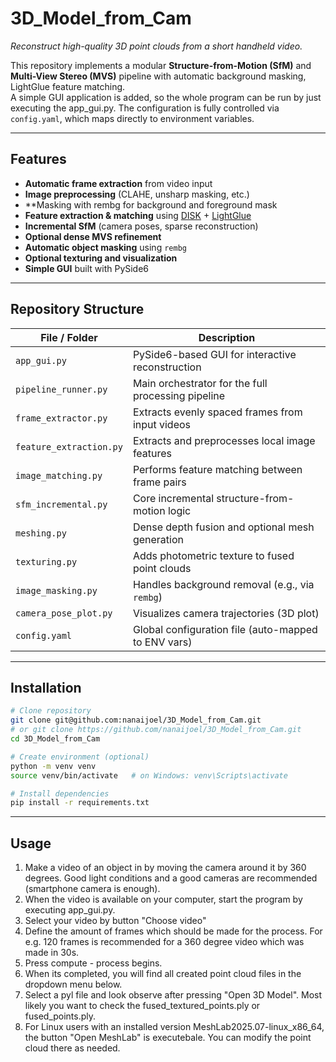 # 3D_Model_from_Cam 
_Reconstruct high-quality 3D point clouds from a short handheld video._

This repository implements a modular **Structure-from-Motion (SfM)** and **Multi-View Stereo (MVS)** pipeline with automatic background masking, LightGlue feature matching.  
A simple GUI application is added, so the whole program can be run by just executing the app_gui.py.
The configuration is fully controlled via `config.yaml`, which maps directly to environment variables.

---

## Features

- **Automatic frame extraction** from video input  
- **Image preprocessing** (CLAHE, unsharp masking, etc.)  
- **Masking with rembg for background and foreground mask 
- **Feature extraction & matching** using [DISK](https://github.com/cvlab-epfl/disk) + [LightGlue](https://github.com/cvg/LightGlue)  
- **Incremental SfM** (camera poses, sparse reconstruction)  
- **Optional dense MVS refinement**  
- **Automatic object masking** using `rembg`  
- **Optional texturing and visualization**  
- **Simple GUI** built with PySide6  

---

## Repository Structure

| File / Folder | Description |
|----------------|-------------|
| `app_gui.py` | PySide6-based GUI for interactive reconstruction |
| `pipeline_runner.py` | Main orchestrator for the full processing pipeline |
| `frame_extractor.py` | Extracts evenly spaced frames from input videos |
| `feature_extraction.py` | Extracts and preprocesses local image features |
| `image_matching.py` | Performs feature matching between frame pairs |
| `sfm_incremental.py` | Core incremental structure-from-motion logic |
| `meshing.py` | Dense depth fusion and optional mesh generation |
| `texturing.py` | Adds photometric texture to fused point clouds |
| `image_masking.py` | Handles background removal (e.g., via `rembg`) |
| `camera_pose_plot.py` | Visualizes camera trajectories (3D plot) |
| `config.yaml` | Global configuration file (auto-mapped to ENV vars) |

---

## Installation

```bash
# Clone repository
git clone git@github.com:nanaijoel/3D_Model_from_Cam.git
# or git clone https://github.com/nanaijoel/3D_Model_from_Cam.git
cd 3D_Model_from_Cam

# Create environment (optional)
python -m venv venv
source venv/bin/activate   # on Windows: venv\Scripts\activate

# Install dependencies
pip install -r requirements.txt
```

---

## Usage
1. Make a video of an object in by moving the camera around it by 360 degrees.
   Good light conditions and a good cameras are recommended (smartphone camera is enough).
2. When the video is available on your computer, start the program by executing app_gui.py.
3. Select your video by button "Choose video"
4. Define the amount of frames which should be made for the process. 
   For e.g. 120 frames is recommended for a 360 degree video which was made in 30s.
5. Press compute - process begins.
6. When its completed, you will find all created point cloud files in the dropdown menu below.
7. Select a pyl file and look observe after pressing "Open 3D Model".
   Most likely you want to check the fused_textured_points.ply or fused_points.ply.
8. For Linux users with an installed version MeshLab2025.07-linux_x86_64, the button "Open MeshLab" is executebale.
   You can modify the point cloud there as needed.
